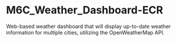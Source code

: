 # M6C_Weather_Dashboard-ECR
Web-based weather dashboard that will display up-to-date weather information for multiple cities, utilizing the OpenWeatherMap API. 
